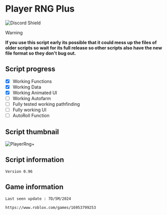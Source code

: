 # Player RNG Plus
![Discord Shield](https://discordapp.com/api/guilds/894235145727516672/widget.png?style=shield)
> [!WARNING]
> **If you use this script early its possible that it could mess up the files of older scripts so wait for its full release so other scripts also have the new file format so they don't bug out.**
## Script progress
- [x] Working Functions
- [x] Working Data
- [x] Working Animated UI
- [ ] Working Autofarm
- [ ] Fully tested working pathfinding
- [ ] Fully working UI
- [ ] AutoRoll Function
## Script thumbnail
![PlayerRng+](https://github.com/NaikoScript/Player-RNG-Plus/assets/107273752/9a29f334-47b7-4e11-bdf3-da7209eb2fd5)
## Script information
`Version 0.96`
## Game information
`Last seen update : 7D/5M/2024`
```
https://www.roblox.com/games/16953799253
```

